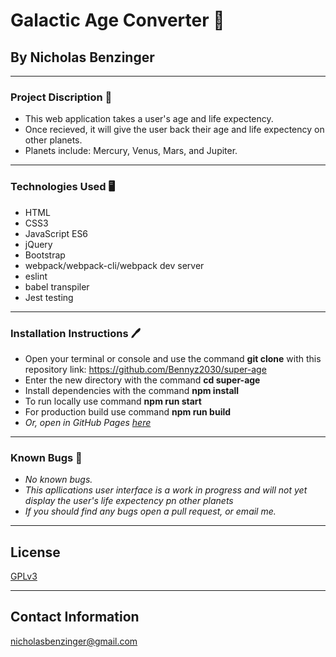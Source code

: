 # Galactic Age Converter 👾

## By Nicholas Benzinger
_____________________________

### Project Discription 📖
  * This web application takes a user's age and life expectency.
  * Once recieved, it will give the user back their age and life expectency on other planets.
  * Planets include: Mercury, Venus, Mars, and Jupiter.
  _____________________________

### Technologies Used 🖥️

* HTML
* CSS3
* JavaScript ES6
* jQuery
* Bootstrap
* webpack/webpack-cli/webpack dev server
* eslint
* babel transpiler
* Jest testing
_______________________________

### Installation Instructions 🖊️

* Open your terminal or console and use the command __git clone__ with this repository link: https://github.com/Bennyz2030/super-age
* Enter the new directory with the command __cd super-age__
* Install dependencies with the command __npm install__
* To run locally use command __npm run start__
* For production build use command __npm run build__
* _Or, open in GitHub Pages [here](https://bennyz2030.github.io/super-age/)_
________________________________

### Known Bugs 🐛

* _No known bugs._
* _This apllications user interface is a work in progress and will not yet display the user's life expectency pn other planets_
* _If you should find any bugs open a pull request, or email me._
__________________________________

## License

[GPLv3](https://www.gnu.org/licenses/gpl-3.0.en.html)
__________________________________

## Contact Information
nicholasbenzinger@gmail.com